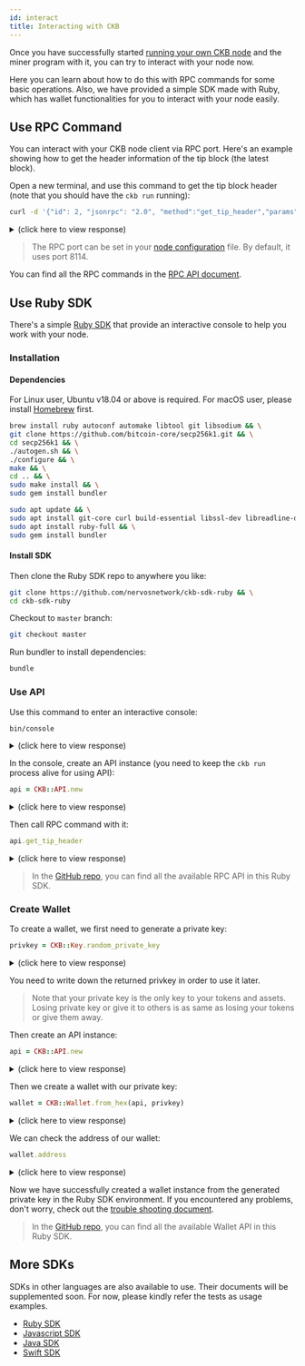 ```yaml
---
id: interact
title: Interacting with CKB
---
```


Once you have successfully started [running your own CKB node](run-node) and the miner program with it, you can try to interact with your node now.

Here you can learn about how to do this with RPC commands for some basic operations. Also, we have provided a simple SDK made with Ruby, which has wallet functionalities for you to interact with your node easily. 


## Use RPC Command
You can interact with your CKB node client via RPC port. Here's an example showing how to get the header information of the tip block (the latest block).

Open a new terminal, and use this command to get the tip block header (note that you should have the `ckb run` running):
```bash
curl -d '{"id": 2, "jsonrpc": "2.0", "method":"get_tip_header","params": []}' -H 'content-type:application/json' 'http://localhost:8114'
```

<details>
<summary>(click here to view response)</summary>
```json
{
    "jsonrpc":"2.0",
    "result":{
        "difficulty":"0x1000",
        "epoch":"0",
        "hash":"0x7ab75ce1a45f30a6fe0d83856aa56827243c88271f4b8e2f968809b175fa2e7e",
        "number":"227",
        "parent_hash":"0xc1b02d64c8a294f1bc935706655213314926d33f031e84fe97fc601559aae9b1",
        "proposals_hash":"0x0000000000000000000000000000000000000000000000000000000000000000",
        "seal":{
            "nonce":"12843279316432878493",
            "proof":"0xa1060000d51100007b130000fd16000031200000982b0000fd370000d757000071730000dc740000a3790000a37b0000"
            },
        "timestamp":"1558138968104",
        "transactions_root":"0xc7067232dc4b44d393b50cea57635a642193963ac19ee3f5385940b2c23a5073",
        "uncles_count":"0",
        "uncles_hash":"0x0000000000000000000000000000000000000000000000000000000000000000",
        "version":"0",
        "witnesses_root":"0x822916ce5ad8b248f5ce549139c456abfdbba3ea3d2a8642c55da706876d0734"
        },
    "id":2
}
```
</details>

> The RPC port can be set in your [node configuration](https://github.com/nervosnetwork/ckb/blob/develop/docs/configure.md) file. By default, it uses port 8114.

You can find all the RPC commands in the [RPC API document](../api/rpc).


## Use Ruby SDK

There's a simple [Ruby SDK](https://github.com/nervosnetwork/ckb-sdk-ruby) that provide an interactive console to help you work with your node.

### Installation

#### Dependencies
For Linux user, Ubuntu v18.04 or above is required. For macOS user, please install [Homebrew](https://brew.sh/) first.

<!--DOCUSAURUS_CODE_TABS-->
<!--macOS-->
```bash
brew install ruby autoconf automake libtool git libsodium && \
git clone https://github.com/bitcoin-core/secp256k1.git && \
cd secp256k1 && \
./autogen.sh && \
./configure && \
make && \
cd .. && \
sudo make install && \
sudo gem install bundler
```

<!--Linux-->
```bash
sudo apt update && \
sudo apt install git-core curl build-essential libssl-dev libreadline-dev libyaml-dev libcurl4-openssl-dev libffi-dev autoconf autogen libtool pkg-config libsodium-dev libsecp256k1-dev && \
sudo apt install ruby-full && \
sudo gem install bundler
```

<!--END_DOCUSAURUS_CODE_TABS-->


#### Install SDK
Then clone the Ruby SDK repo to anywhere you like:
```bash
git clone https://github.com/nervosnetwork/ckb-sdk-ruby && \
cd ckb-sdk-ruby
```

Checkout to `master` branch:
```bash
git checkout master
```

Run bundler to install dependencies:
```bash
bundle
```

### Use API

Use this command to enter an interactive console:
```bash
bin/console
```

<details>
<summary>(click here to view response)</summary>
```bash
$ bin/console 
[1] pry(main)> 
```
</details>

In the console, create an API instance (you need to keep the `ckb run` process alive for using API):
```ruby
api = CKB::API.new
```

<details>
<summary>(click here to view response)</summary>
```ruby
[1] pry(main)> api = CKB::API.new
=> #<API@http://localhost:8114>
```
</details>

Then call RPC command with it:
```ruby
api.get_tip_header
```

<details>
<summary>(click here to view response)</summary>
```ruby
[2] pry(main)> api.get_tip_header
=> #<CKB::Types::BlockHeader:0x00007fe5db8fcfa0
 @difficulty="0x1000",
 @epoch="0",
 @hash="0x09798b1170adcd608b65f2fbdc360b21555acde5b05295212f8b6cde9e72e880",
 @number="285",
 @parent_hash="0x12e738f2968bde032007349c543d4fa99cf8d82f354c102ab8a0a4ef6d284288",
 @proposals_hash="0x0000000000000000000000000000000000000000000000000000000000000000",
 @seal=
  #<CKB::Types::Seal:0x00007fe5db8fd068
   @nonce="4164299460367927268",
   @proof="0x140e0000191500004d1f0000ea2c0000ee2d0000362e0000f22e0000be310000993e000029470000bc5a0000fb6c0000">,
 @timestamp="1558139378253",
 @transactions_root="0x671a66d80e28103e1f19bdd631ec91feb4b8107e72341b0abe0e453e5fe961da",
 @uncles_count="0",
 @uncles_hash="0x0000000000000000000000000000000000000000000000000000000000000000",
 @version="0",
 @witnesses_root="0x0000000000000000000000000000000000000000000000000000000000000000">
```
</details>

> In the [GitHub repo](https://github.com/nervosnetwork/ckb-sdk-ruby/blob/master/lib/ckb/api.rb), you can find all the available RPC API in this Ruby SDK.

### Create Wallet
To create a wallet, we first need to generate a private key:
``` ruby
privkey = CKB::Key.random_private_key
``` 

<details>
<summary>(click here to view response)</summary>
```ruby
[1] pry(main)> privkey = CKB::Key.random_private_key
=> "0x99f5b41b3d02b74f262790f827890ab03c0b4f1e80427d0d24ceac2f0148d047"
```
</details>

You need to write down the returned privkey in order to use it later.

> Note that your private key is the only key to your tokens and assets. Losing private key or give it to others is as same as losing your tokens or give them away.

Then create an API instance:
```ruby
api = CKB::API.new
```

<details>
<summary>(click here to view response)</summary>
```ruby
[2] pry(main)> api = CKB::API.new
=> #<API@http://localhost:8114>
```
</details>


Then we create a wallet with our private key:
```ruby
wallet = CKB::Wallet.from_hex(api, privkey)
```

<details>
<summary>(click here to view response)</summary>
```ruby
[3] pry(main)> wallet = CKB::Wallet.from_hex(api, privkey)
=> #<CKB::Wallet:0x00007f932597a530
 @api=#<API@http://localhost:8114>,
 @key=
  #<CKB::Key:0x00007f932597b318
   @address=
    #<CKB::Address:0x00007f932597a580
     @prefix="ckt",
     @pubkey="0x0353051e82d41413c5e14e0ad3e24eba15c9e50c0823b920fae5c777f59265370c">,
   @privkey="0x99f5b41b3d02b74f262790f827890ab03c0b4f1e80427d0d24ceac2f0148d047",
   @pubkey="0x0353051e82d41413c5e14e0ad3e24eba15c9e50c0823b920fae5c777f59265370c">>
```
</details>

We can check the address of our wallet:
```ruby
wallet.address
```

<details>
<summary>(click here to view response)</summary>
```ruby
[4] pry(main)> wallet.address
=> "ckt1q9gry5zgavgjvc3qhnvcujj5w95we9pyuxl3rj8mhwalwg"
```
</details>

Now we have successfully created a wallet instance from the generated private key in the Ruby SDK environment. If you encountered any problems, don't worry, check out the [trouble shooting document](../references/troubleshooting).

> In the [GitHub repo](https://github.com/nervosnetwork/ckb-sdk-ruby/blob/master/lib/ckb/wallet.rb), you can find all the available Wallet API in this Ruby SDK.

## More SDKs

SDKs in other languages are also available to use. Their documents will be supplemented soon. For now, please kindly refer the tests as usage examples.

* [Ruby SDK](https://github.com/nervosnetwork/ckb-sdk-ruby)
* [Javascript SDK](https://github.com/nervosnetwork/ckb-sdk-js)
* [Java SDK](https://github.com/nervosnetwork/ckb-sdk-java)
* [Swift SDK](https://github.com/nervosnetwork/ckb-sdk-swift)
